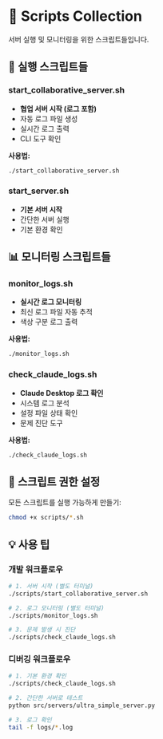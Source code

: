 # 📜 Scripts Collection

서버 실행 및 모니터링을 위한 스크립트들입니다.

## 🚀 실행 스크립트들

### start_collaborative_server.sh
- **협업 서버 시작 (로그 포함)**
- 자동 로그 파일 생성
- 실시간 로그 출력
- CLI 도구 확인

**사용법:**
```bash
./start_collaborative_server.sh
```

### start_server.sh
- **기본 서버 시작**
- 간단한 서버 실행
- 기본 환경 확인

## 📊 모니터링 스크립트들

### monitor_logs.sh
- **실시간 로그 모니터링**
- 최신 로그 파일 자동 추적
- 색상 구분 로그 출력

**사용법:**
```bash
./monitor_logs.sh
```

### check_claude_logs.sh
- **Claude Desktop 로그 확인**
- 시스템 로그 분석
- 설정 파일 상태 확인
- 문제 진단 도구

**사용법:**
```bash
./check_claude_logs.sh
```

## 🔧 스크립트 권한 설정

모든 스크립트를 실행 가능하게 만들기:
```bash
chmod +x scripts/*.sh
```

## 💡 사용 팁

### 개발 워크플로우
```bash
# 1. 서버 시작 (별도 터미널)
./scripts/start_collaborative_server.sh

# 2. 로그 모니터링 (별도 터미널)
./scripts/monitor_logs.sh

# 3. 문제 발생 시 진단
./scripts/check_claude_logs.sh
```

### 디버깅 워크플로우
```bash
# 1. 기본 환경 확인
./scripts/check_claude_logs.sh

# 2. 간단한 서버로 테스트
python src/servers/ultra_simple_server.py

# 3. 로그 확인
tail -f logs/*.log
```